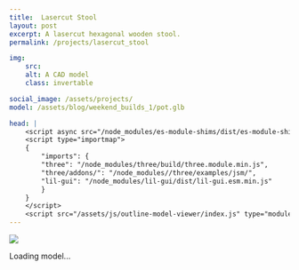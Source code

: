```yaml
---
title:  Lasercut Stool
layout: post
excerpt: A lasercut hexagonal wooden stool.
permalink: /projects/lasercut_stool

img:
    src: 
    alt: A CAD model 
    class: invertable

social_image: /assets/projects/
model: /assets/blog/weekend_builds_1/pot.glb

head: |
    <script async src="/node_modules/es-module-shims/dist/es-module-shims.js"></script>
    <script type="importmap">
    {
        "imports": {
        "three": "/node_modules/three/build/three.module.min.js",
        "three/addons/": "/node_modules//three/examples/jsm/",
        "lil-gui": "/node_modules/lil-gui/dist/lil-gui.esm.min.js"
        }
    }
    </script>
    <script src="/assets/js/outline-model-viewer/index.js" type="module"></script>
---
```

<outline-model-viewer model = "{{page.model}}" camera='{"position":[2.11,4.722,9.765],"rotation":[-0.4425,0.1813,0.08522],"zoom":471.1588632880538,"target":[0.1159,0.06564,-0.06329]}'>
    <img class="outline-model-poster no-wc" src = "{{page.img.src}}">
    <p class="has-wc">Loading model...</p>
</outline-model-viewer>